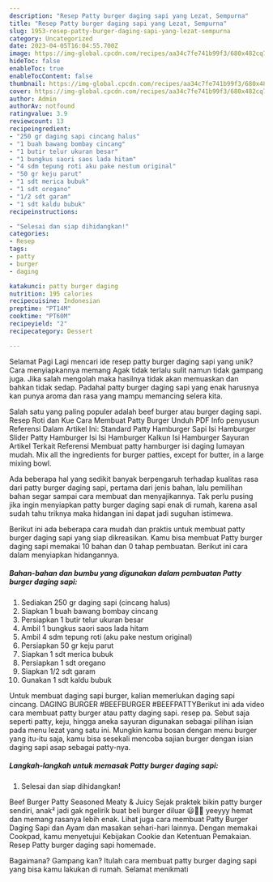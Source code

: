 ```yaml
---
description: "Resep Patty burger daging sapi yang Lezat, Sempurna"
title: "Resep Patty burger daging sapi yang Lezat, Sempurna"
slug: 1953-resep-patty-burger-daging-sapi-yang-lezat-sempurna
category: Uncategorized
date: 2023-04-05T16:04:55.700Z
image: https://img-global.cpcdn.com/recipes/aa34c7fe741b99f3/680x482cq70/patty-burger-daging-sapi-foto-resep-utama.jpg
hideToc: false
enableToc: true
enableTocContent: false
thumbnail: https://img-global.cpcdn.com/recipes/aa34c7fe741b99f3/680x482cq70/patty-burger-daging-sapi-foto-resep-utama.jpg
cover: https://img-global.cpcdn.com/recipes/aa34c7fe741b99f3/680x482cq70/patty-burger-daging-sapi-foto-resep-utama.jpg
author: Admin
authorAv: notfound
ratingvalue: 3.9
reviewcount: 13
recipeingredient:
- "250 gr daging sapi cincang halus"
- "1 buah bawang bombay cincang"
- "1 butir telur ukuran besar"
- "1 bungkus saori saos lada hitam"
- "4 sdm tepung roti aku pake nestum original"
- "50 gr keju parut"
- "1 sdt merica bubuk"
- "1 sdt oregano"
- "1/2 sdt garam"
- "1 sdt kaldu bubuk"
recipeinstructions:

- "Selesai dan siap dihidangkan!"
categories:
- Resep
tags:
- patty
- burger
- daging

katakunci: patty burger daging 
nutrition: 195 calories
recipecuisine: Indonesian
preptime: "PT14M"
cooktime: "PT60M"
recipeyield: "2"
recipecategory: Dessert

---
```



Selamat Pagi Lagi mencari ide resep patty burger daging sapi yang unik? Cara menyiapkannya memang Agak tidak terlalu sulit namun tidak gampang juga. Jika salah mengolah maka hasilnya tidak akan memuaskan dan bahkan tidak sedap. Padahal patty burger daging sapi yang enak harusnya kan punya aroma dan rasa yang mampu memancing selera kita.


Salah satu yang paling populer adalah beef burger atau burger daging sapi. Resep Roti dan Kue Cara Membuat Patty Burger Unduh PDF Info penyusun Referensi Dalam Artikel Ini: Standard Patty Hamburger Sapi Isi Hamburger Slider Patty Hamburger Isi Isi Hamburger Kalkun Isi Hamburger Sayuran Artikel Terkait Referensi Membuat patty hamburger isi daging lumayan mudah. Mix all the ingredients for burger patties, except for butter, in a large mixing bowl.

Ada beberapa hal yang sedikit banyak berpengaruh terhadap kualitas rasa dari patty burger daging sapi, pertama dari jenis bahan, lalu pemilihan bahan segar sampai cara membuat dan menyajikannya. Tak perlu pusing jika ingin menyiapkan patty burger daging sapi enak di rumah, karena asal sudah tahu triknya maka hidangan ini dapat jadi suguhan istimewa.


Berikut ini ada beberapa cara mudah dan praktis untuk membuat patty burger daging sapi yang siap dikreasikan. Kamu bisa membuat Patty burger daging sapi memakai 10 bahan dan 0 tahap pembuatan. Berikut ini cara dalam menyiapkan hidangannya.

<!--inarticleads1-->

##### Bahan-bahan dan bumbu yang digunakan dalam pembuatan Patty burger daging sapi:

1. Sediakan 250 gr daging sapi (cincang halus)
1. Siapkan 1 buah bawang bombay cincang
1. Persiapkan 1 butir telur ukuran besar
1. Ambil 1 bungkus saori saos lada hitam
1. Ambil 4 sdm tepung roti (aku pake nestum original)
1. Persiapkan 50 gr keju parut
1. Siapkan 1 sdt merica bubuk
1. Persiapkan 1 sdt oregano
1. Siapkan 1/2 sdt garam
1. Gunakan 1 sdt kaldu bubuk


Untuk membuat daging sapi burger, kalian memerlukan daging sapi cincang. DAGING BURGER #BEEFBURGER #BEEFPATTYBerikut ini ada video cara membuat patty burger atau patty daging sapi. resep pa. Sebut saja seperti patty, keju, hingga aneka sayuran digunakan sebagai pilihan isian pada menu lezat yang satu ini. Mungkin kamu bosan dengan menu burger yang itu-itu saja, kamu bisa sesekali mencoba sajian burger dengan isian daging sapi asap sebagai patty-nya. 

<!--inarticleads2-->

##### Langkah-langkah untuk memasak Patty burger daging sapi:


1. Selesai dan siap dihidangkan!

Beef Burger Patty Seasoned Meaty &amp; Juicy Sejak praktek bikin patty burger sendiri, anak² jadi gak ngelirik buat beli burger diluar 😃👏👏 yeeyyy hemat dan memang rasanya lebih enak. Lihat juga cara membuat Patty Burger Daging Sapi dan Ayam dan masakan sehari-hari lainnya. Dengan memakai Cookpad, kamu menyetujui Kebijakan Cookie dan Ketentuan Pemakaian. Resep Patty burger daging sapi homemade. 

Bagaimana? Gampang kan? Itulah cara membuat patty burger daging sapi yang bisa kamu lakukan di rumah. Selamat menikmati
